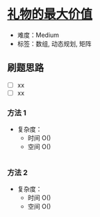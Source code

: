 # [礼物的最大价值](https://leetcode-cn.com/problems/li-wu-de-zui-da-jie-zhi-lcof/)

- 难度：Medium
- 标签：数组, 动态规划, 矩阵

## 刷题思路

- [ ] xx
- [ ] xx

### 方法 1

- 复杂度：
    - 时间 O()
    - 空间 O()

``` js

```

### 方法 2

- 复杂度：
    - 时间 O()
    - 空间 O()

``` js

```
